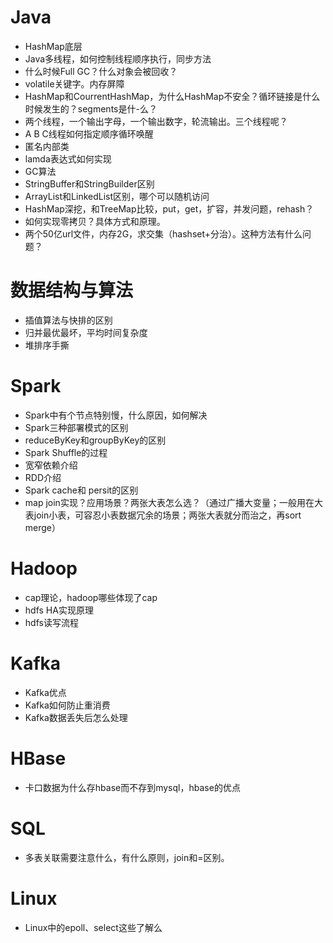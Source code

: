 # Java
- HashMap底层
- Java多线程，如何控制线程顺序执行，同步方法
- 什么时候Full GC？什么对象会被回收？
- volatile关键字。内存屏障
- HashMap和CourrentHashMap，为什么HashMap不安全？循环链接是什么时候发生的？segments是什-么？
- 两个线程，一个输出字母，一个输出数字，轮流输出。三个线程呢？
- A B C线程如何指定顺序循环唤醒
- 匿名内部类
- lamda表达式如何实现
- GC算法
- StringBuffer和StringBuilder区别
- ArrayList和LinkedList区别，哪个可以随机访问
- HashMap深挖，和TreeMap比较，put，get，扩容，并发问题，rehash？
- 如何实现零拷贝？具体方式和原理。
- 两个50亿url文件，内存2G，求交集（hashset+分治）。这种方法有什么问题？

# 数据结构与算法
- 插值算法与快排的区别
- 归并最优最坏，平均时间复杂度
- 堆排序手撕

# Spark
- Spark中有个节点特别慢，什么原因，如何解决
- Spark三种部署模式的区别
- reduceByKey和groupByKey的区别
- Spark Shuffle的过程
- 宽窄依赖介绍
- RDD介绍
- Spark cache和 persit的区别
- map join实现？应用场景？两张大表怎么选？（通过广播大变量；一般用在大表join小表，可容忍小表数据冗余的场景；两张大表就分而治之，再sort merge）

# Hadoop
- cap理论，hadoop哪些体现了cap
- hdfs HA实现原理
- hdfs读写流程

# Kafka
- Kafka优点
- Kafka如何防止重消费
- Kafka数据丢失后怎么处理

# HBase
- 卡口数据为什么存hbase而不存到mysql，hbase的优点

# SQL
- 多表关联需要注意什么，有什么原则，join和=区别。

# Linux
- Linux中的epoll、select这些了解么